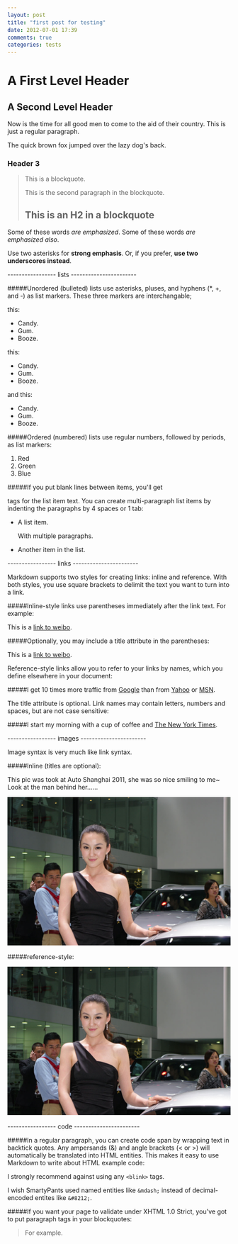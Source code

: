 ```yaml
---
layout: post
title: "first post for testing"
date: 2012-07-01 17:39
comments: true
categories: tests
---
```



A First Level Header
====================

A Second Level Header
---------------------

Now is the time for all good men to come to
the aid of their country. This is just a
regular paragraph.

The quick brown fox jumped over the lazy
dog's back.

### Header 3

> This is a blockquote.
> 
> This is the second paragraph in the blockquote.
>
> ## This is an H2 in a blockquote

Some of these words *are emphasized*.
Some of these words _are emphasized also_.

Use two asterisks for **strong emphasis**.
Or, if you prefer, __use two underscores instead__.

----------------- lists -----------------------

#####Unordered (bulleted) lists use asterisks, pluses, and hyphens (*, +, and -) as list markers. These three markers are interchangable;

this:

*   Candy.
*   Gum.
*   Booze.

this:

+   Candy.
+   Gum.
+   Booze.

and this:

-   Candy.
-   Gum.
-   Booze.


#####Ordered (numbered) lists use regular numbers, followed by periods, as list markers:

1.  Red
2.  Green
3.  Blue


#####If you put blank lines between items, you'll get <p> tags for the list item text. You can create multi-paragraph list items by indenting the paragraphs by 4 spaces or 1 tab:

*   A list item.

    With multiple paragraphs.

*   Another item in the list.


----------------- links -----------------------

Markdown supports two styles for creating links: inline and reference. With both styles, you use square brackets to delimit the text you want to turn into a link.

#####Inline-style links use parentheses immediately after the link text. For example:

This is a [link to weibo](http://weibo.com/).

#####Optionally, you may include a title attribute in the parentheses:

This is a [link to weibo](http://weibo.com/ "Hey, you see, I have a title.").


Reference-style links allow you to refer to your links by names, which you define elsewhere in your document:

#####I get 10 times more traffic from [Google][1] than from [Yahoo][2] or [MSN][3].

[1]: http://google.com/        "Google"
[2]: http://search.yahoo.com/  "Yahoo Search"
[3]: http://search.msn.com/    "MSN Search"


The title attribute is optional. Link names may contain letters, numbers and spaces, but are not case sensitive:

#####I start my morning with a cup of coffee and [The New York Times][NY Times].

[NY Times]: http://www.nytimes.com/


----------------- images -----------------------

Image syntax is very much like link syntax.

#####Inline (titles are optional):

This pic was took at Auto Shanghai 2011, she was so nice smiling to me~ Look at the man behind her......

![alt text](/images/IMGP3544.jpg "This pic was took at Auto Shanghai 2011")

#####reference-style:

![alt text][id]

[id]: /images/IMGP3544.jpg "Title"


----------------- code -----------------------

#####In a regular paragraph, you can create code span by wrapping text in backtick quotes. Any ampersands (&) and angle brackets (< or >) will automatically be translated into HTML entities. This makes it easy to use Markdown to write about HTML example code:

I strongly recommend against using any `<blink>` tags.

I wish SmartyPants used named entities like `&mdash;`
instead of decimal-encoded entites like `&#8212;`.




#####If you want your page to validate under XHTML 1.0 Strict, you've got to put paragraph tags in your blockquotes:

<blockquote>
	<p>For example.</p>
</blockquote>





